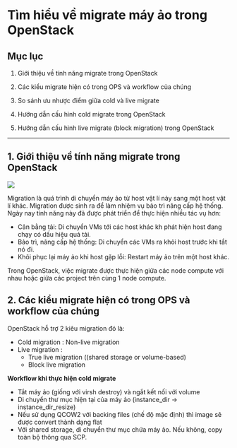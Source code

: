 # Tìm hiểu về migrate máy ảo trong OpenStack

## Mục lục

1. Giới thiệu về tính năng migrate trong OpenStack

2. Các kiểu migrate hiện có trong OPS và workflow của chúng

3. So sánh ưu nhược điểm giữa cold và live migrate

4. Hướng dẫn cấu hình cold migrate trong OpenStack

5. Hướng dẫn cấu hình live migrate (block migration) trong OpenStack

---------

## 1. Giới thiệu về tính năng migrate trong OpenStack

<img src="http://i.imgur.com/vFgXoEK.png">

Migration là quá trình di chuyển máy ảo từ host vật lí này sang một host vật lí khác. Migration được sinh ra để làm nhiệm vụ bảo trì nâng cấp hệ thống. Ngày nay tính năng này đã được phát triển để thực hiện nhiều tác vụ hơn:

- Cân bằng tải: Di chuyển VMs tới các host khác kh phát hiện host đang chạy có dấu hiệu quá tải.
- Bảo trì, nâng cấp hệ thống: Di chuyển các VMs ra khỏi host trước khi tắt nó đi.
- Khôi phục lại máy ảo khi host gặp lỗi: Restart máy ảo trên một host khác.

Trong OpenStack, việc migrate được thực hiện giữa các node compute với nhau hoặc giữa các project trên cùng 1 node compute.

## 2. Các kiểu migrate hiện có trong OPS và workflow của chúng

OpenStack hỗ trợ 2 kiêu migration đó là:

- Cold migration : Non-live migration
- Live migration :
  - True live migration ((shared storage or volume-based)
  - Block live migration

**Workflow khi thực hiện cold migrate**

- Tắt máy ảo (giống với virsh destroy) và ngắt kết nối với volume
- Di chuyển thư mục hiện tại của máy ảo (instance_dir ->
instance_dir_resize)
- Nếu sử dụng QCOW2 với backing files (chế độ mặc định) thì image sẽ được convert thành dạng flat
- Với shared storage, di chuyển thư mục chứa máy ảo. Nếu không, copy toàn bộ thông qua SCP.
